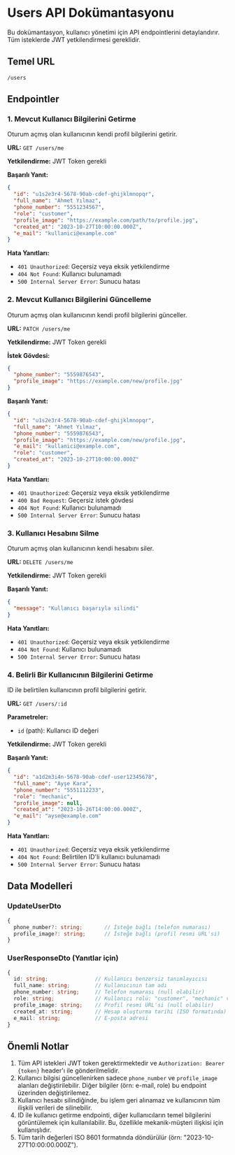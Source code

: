 # Users API Dokümantasyonu

Bu dokümantasyon, kullanıcı yönetimi için API endpointlerini detaylandırır. Tüm isteklerde JWT yetkilendirmesi gereklidir.

## Temel URL

```
/users
```

## Endpointler

### 1. Mevcut Kullanıcı Bilgilerini Getirme

Oturum açmış olan kullanıcının kendi profil bilgilerini getirir.

**URL:** `GET /users/me`

**Yetkilendirme:** JWT Token gerekli

**Başarılı Yanıt:**
```json
{
  "id": "u1s2e3r4-5678-90ab-cdef-ghijklmnopqr",
  "full_name": "Ahmet Yılmaz",
  "phone_number": "5551234567",
  "role": "customer",
  "profile_image": "https://example.com/path/to/profile.jpg",
  "created_at": "2023-10-27T10:00:00.000Z",
  "e_mail": "kullanici@example.com"
}
```

**Hata Yanıtları:**
- `401 Unauthorized`: Geçersiz veya eksik yetkilendirme
- `404 Not Found`: Kullanıcı bulunamadı
- `500 Internal Server Error`: Sunucu hatası

### 2. Mevcut Kullanıcı Bilgilerini Güncelleme

Oturum açmış olan kullanıcının kendi profil bilgilerini günceller.

**URL:** `PATCH /users/me`

**Yetkilendirme:** JWT Token gerekli

**İstek Gövdesi:**
```json
{
  "phone_number": "5559876543",
  "profile_image": "https://example.com/new/profile.jpg"
}
```

**Başarılı Yanıt:**
```json
{
  "id": "u1s2e3r4-5678-90ab-cdef-ghijklmnopqr",
  "full_name": "Ahmet Yılmaz",
  "phone_number": "5559876543",
  "profile_image": "https://example.com/new/profile.jpg",
  "e_mail": "kullanici@example.com",
  "role": "customer",
  "created_at": "2023-10-27T10:00:00.000Z"
}
```

**Hata Yanıtları:**
- `401 Unauthorized`: Geçersiz veya eksik yetkilendirme
- `400 Bad Request`: Geçersiz istek gövdesi
- `404 Not Found`: Kullanıcı bulunamadı
- `500 Internal Server Error`: Sunucu hatası

### 3. Kullanıcı Hesabını Silme

Oturum açmış olan kullanıcının kendi hesabını siler.

**URL:** `DELETE /users/me`

**Yetkilendirme:** JWT Token gerekli

**Başarılı Yanıt:**
```json
{
  "message": "Kullanıcı başarıyla silindi"
}
```

**Hata Yanıtları:**
- `401 Unauthorized`: Geçersiz veya eksik yetkilendirme
- `404 Not Found`: Kullanıcı bulunamadı
- `500 Internal Server Error`: Sunucu hatası

### 4. Belirli Bir Kullanıcının Bilgilerini Getirme

ID ile belirtilen kullanıcının profil bilgilerini getirir.

**URL:** `GET /users/:id`

**Parametreler:**
- `id` (path): Kullanıcı ID değeri

**Yetkilendirme:** JWT Token gerekli

**Başarılı Yanıt:**
```json
{
  "id": "a1d2m3i4n-5678-90ab-cdef-user12345678",
  "full_name": "Ayşe Kara",
  "phone_number": "5551112233",
  "role": "mechanic",
  "profile_image": null,
  "created_at": "2023-10-26T14:00:00.000Z",
  "e_mail": "ayse@example.com"
}
```

**Hata Yanıtları:**
- `401 Unauthorized`: Geçersiz veya eksik yetkilendirme
- `404 Not Found`: Belirtilen ID'li kullanıcı bulunamadı
- `500 Internal Server Error`: Sunucu hatası

## Data Modelleri

### UpdateUserDto
```typescript
{
  phone_number?: string;       // İsteğe bağlı (telefon numarası)
  profile_image?: string;      // İsteğe bağlı (profil resmi URL'si)
}
```

### UserResponseDto (Yanıtlar için)
```typescript
{
  id: string;               // Kullanıcı benzersiz tanımlayıcısı
  full_name: string;        // Kullanıcının tam adı
  phone_number: string;     // Telefon numarası (null olabilir)
  role: string;             // Kullanıcı rolü: "customer", "mechanic" veya "admin"
  profile_image: string;    // Profil resmi URL'si (null olabilir)
  created_at: string;       // Hesap oluşturma tarihi (ISO formatında)
  e_mail: string;           // E-posta adresi
}
```

## Önemli Notlar

1. Tüm API istekleri JWT token gerektirmektedir ve `Authorization: Bearer {token}` header'ı ile gönderilmelidir.
2. Kullanıcı bilgisi güncellenirken sadece `phone_number` ve `profile_image` alanları değiştirilebilir. Diğer bilgiler (örn: e-mail, role) bu endpoint üzerinden değiştirilemez.
3. Kullanıcı hesabı silindiğinde, bu işlem geri alınamaz ve kullanıcının tüm ilişkili verileri de silinebilir.
4. ID ile kullanıcı getirme endpointi, diğer kullanıcıların temel bilgilerini görüntülemek için kullanılabilir. Bu, özellikle mekanik-müşteri ilişkisi için kullanışlıdır.
5. Tüm tarih değerleri ISO 8601 formatında döndürülür (örn: "2023-10-27T10:00:00.000Z").
